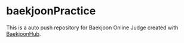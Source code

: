 # baekjoonPractice
This is a auto push repository for Baekjoon Online Judge created with [BaekjoonHub](https://github.com/BaekjoonHub/BaekjoonHub).
